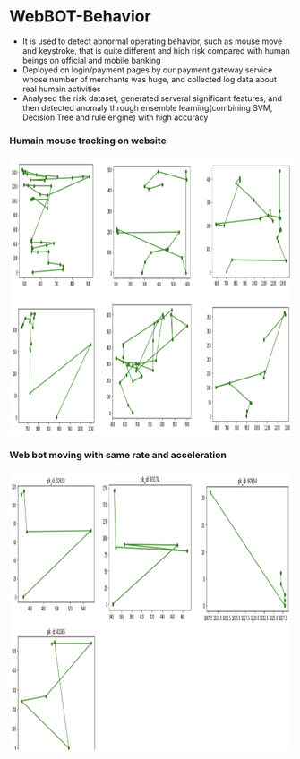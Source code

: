 # WebBOT-Behavior

* It is used to detect abnormal operating behavior, such as mouse move and keystroke, that is quite different and high risk compared with human beings on official and mobile banking
* Deployed on login/payment pages by our payment gateway service whose number of merchants was huge, and collected log data about real humain activities
* Analysed the risk dataset, generated serveral significant features, and then detected anomaly through ensemble learning(combining SVM, Decision Tree and rule engine) with high accuracy

### Humain mouse tracking on website

<div align="center">
  <a href="https://gitlab.hitrustai.com/jackjou0920/diia-sdk">
    <img src="images/Screen2.png" alt="Logo" width="1000" height="500">
  </a>
</div>

### Web bot moving with same rate and acceleration

<div align="center">
  <a href="https://gitlab.hitrustai.com/jackjou0920/diia-sdk">
    <img src="images/Screen3.png" alt="Logo" width="1000" height="500">
  </a>
</div>